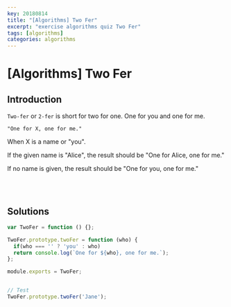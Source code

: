 ```yaml
---
key: 20180814
title: "[Algorithms] Two Fer"
excerpt: "exercise algorithms quiz Two Fer"
tags: [algorithms]
categories: algorithms
---
```




# [Algorithms] Two Fer

## Introduction

`Two-fer` or `2-fer` is short for two for one. One for you and one for me.

```
"One for X, one for me."
```

When X is a name or "you".

If the given name is "Alice", the result should be "One for Alice, one for me."

If no name is given, the result should be "One for you, one for me."

<br>

<br>

## Solutions

```javascript
var TwoFer = function () {};

TwoFer.prototype.twoFer = function (who) {
  if(who === '' ? 'you' : who)
  return console.log(`One for ${who}, one for me.`);
};

module.exports = TwoFer;


// Test
TwoFer.prototype.twoFer('Jane');

```

